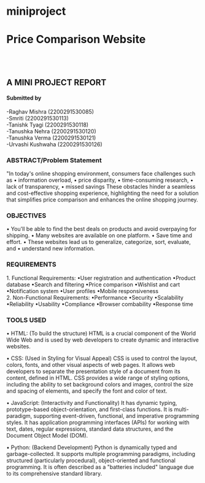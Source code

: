# miniproject
<h1 allign="center">Price Comparison Website</h1>
<br>
<br>
<h2 allign="center">A MINI PROJECT REPORT</h2>

<h4 allign="center">Submitted by</h4>
-Raghav Mishra (2200291530085)
<br>
-Smriti (2200291530113)
<br>
-Tanishk Tyagi (2200291530118)
<br>
-Tanushka Nehra (2200291530120)
<br>
-Tanushka Verma (2200291530121)
<br>
-Urvashi Kushwaha (2200291530126)

<h3 allign="center">ABSTRACT/Problem Statement</h3>
"In today's online shopping environment, consumers face challenges such as
•	information overload, 
•	price disparity,
•	time-consuming research, 
•	lack of transparency, 
•	missed savings
These obstacles hinder a seamless and cost-effective shopping experience, highlighting the need for a solution that simplifies price comparison and enhances the online shopping journey.



<h3 allign="center">OBJECTIVES</h3>
•	You'll be able to find the best deals on products and avoid overpaying for shipping.
•	Many websites are available on one platform. 
•	Save time and effort.
•	These websites lead us to generalize, categorize, sort, evaluate, and
•	understand new information.




<h3 allign="center">REQUIREMENTS</h3>
1.	Functional Requirements:
•User registration and authentication
•Product database
•Search and filtering
•Price comparison
•Wishlist and cart
•Notification system
•User profiles
•Mobile responsiveness
<br>
2.	Non-Functional Requirements:
•Performance
•Security
•Scalability
•Reliability
•Usability
•Compliance
•Browser combability
•Response time


<h3 allign="center">TOOLS USED</h3>
•	HTML: (To build the structure) HTML is a crucial component of the World Wide Web and is used by web developers to create dynamic and interactive websites. 


•	CSS: (Used in Styling for Visual Appeal) CSS is used to control the layout, colors, fonts, and other visual aspects of web pages. It allows web developers to separate the presentation style of a document from its content, defined in HTML.
CSS provides a wide range of styling options, including the ability to set background colors and images, control the size and spacing of elements, and specify the font and color of text. 


•	JavaScript: (Interactivity and Functionality) It has dynamic typing, prototype-based object-orientation, and first-class functions. It is multi-paradigm, supporting event-driven, functional, and imperative programming styles. It has application programming interfaces (APIs) for working with text, dates, regular expressions, standard data structures, and the Document Object Model (DOM).

•	Python: (Backend Development) Python is dynamically typed and garbage-collected. It supports multiple programming paradigms, including structured (particularly procedural), object-oriented and functional programming. It is often described as a "batteries included" language due to its comprehensive standard library.
